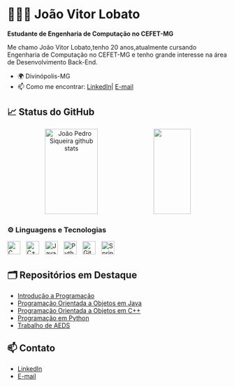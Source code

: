 # 👩🏻‍💻 João Vitor Lobato

**Estudante de Engenharia de Computação no CEFET-MG**

Me chamo João Vitor Lobato,tenho 20 anos,atualmente cursando Engenharia de Computação no CEFET-MG e tenho grande interesse na área de Desenvolvimento Back-End.
- 🌍 Divinópolis-MG
- 📫 Como me encontrar: [LinkedIn](https://www.linkedin.com/in/jo%C3%A3o-v%C3%ADtor-lobato-romualdo-974b02339/)| [E-mail](joaovitorlobatoromualdo16@gmail.com)
  


## 📈 Status do GitHub

<div align="center">  
  <img width="49%" height="195px" src="https://github-readme-stats.vercel.app/api?username=JohnPss&show_icons=true&count_private=true&hide_border=true&title_color=00bfbf&icon_color=00bfbf&text_color=c9d1d9&bg_color=0d1117" alt="João Pedro Siqueira github stats"/> 
  <img width="41%" height="195px" src="https://github-readme-stats.vercel.app/api/top-langs/?username=JohnPss&layout=compact&hide_border=true&title_color=00bfbf&text_color=00bfbf&bg_color=0d1117" />
</div>

### ⚙️ Linguagens e Tecnologias

<img 
    align="left" 
    alt="C" 
    title="C"
    width="30px" 
    style="padding-right: 10px;" 
    src="https://upload.wikimedia.org/wikipedia/commons/3/35/The_C_Programming_Language_logo.svg" 
/>

<img 
    align="left" 
    alt="C++" 
    title="C++"
    width="30px" 
    style="padding-right: 10px;" 
    src="https://cdn.jsdelivr.net/gh/devicons/devicon@latest/icons/cplusplus/cplusplus-original.svg" 
/>
<img 
    align="left" 
    alt="Java" 
    title="Java"
    width="30px" 
    style="padding-right: 10px;" 
    src="https://cdn.jsdelivr.net/gh/devicons/devicon@latest/icons/java/java-original.svg" 
/>
<img 
    align="left" 
    alt="Python" 
    title="Python"
    width="30px" 
    style="padding-right: 10px;" 
    src="https://cdn.jsdelivr.net/gh/devicons/devicon@latest/icons/python/python-original.svg" 
/>
<img 
    align="left" 
    alt="Git" 
    title="Git"
    width="30px" 
    style="padding-right: 10px;" 
    src="https://cdn.jsdelivr.net/gh/devicons/devicon@latest/icons/git/git-original.svg" 
/>
<img 
    align="left" 
    alt="Spring Boot" 
    title="Spring Boot"
    width="30px" 
    style="padding-right: 10px;" 
    src="https://cdn.jsdelivr.net/gh/devicons/devicon@latest/icons/spring/spring-original.svg" 
/>

<br/>
<br/>




## 🗂️ Repositórios em Destaque

- [Introdução a Programação](https://github.com/joaovitor3105/Introducao_Programacao)
- [Programação Orientada a Objetos em Java](https://github.com/joaovitor3105/Programacao_Orientada_Objetos_Java)
- [Programação Orientada a Objetos em C++](https://github.com/joaovitor3105/Programacao_Orientada_Objetos_C-)
- [Programação em Python](https://github.com/joaovitor3105/Programacao_em_Python)
- [Trabalho de AEDS](https://github.com/joaovitor3105/Trabalho_Aquecimento)


## 📫 Contato

- [LinkedIn](https://www.linkedin.com/in/jo%C3%A3o-v%C3%ADtor-lobato-romualdo-974b02339/)
- [E-mail](joaovitorlobatoromualdo16@gmail.com)


